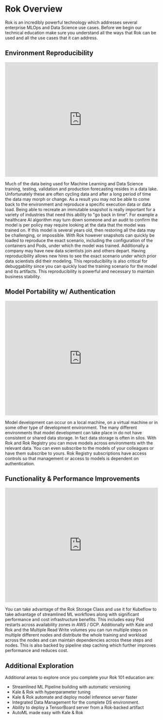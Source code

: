 # Rok Overview
Rok is an incredibly powerful technology which addresses several enterprise MLOps and Data Science use cases. Before we begin our technical education make sure you understand all the ways that Rok can be used and all the use cases that it can address.

## Environment Reproducibility
<div style="padding:75% 0 0 0;position:relative;"><iframe src="https://player.vimeo.com/video/649555197?h=1b39afd014&amp;badge=0&amp;autopause=0&amp;player_id=0&amp;app_id=58479" frameborder="0" allow="autoplay; fullscreen; picture-in-picture" allowfullscreen style="position:absolute;top:0;left:0;width:100%;height:100%;" title="Rok Use Cases - Environment Repro.mov"></iframe></div><script src="https://player.vimeo.com/api/player.js"></script>

Much of the data being used for Machine Learning and Data Science training, testing, validation and production forecasting resides in a data lake. Unfortunately these are often cycling data and after a long period of time the data may morph or change. As a result you may not be able to come back to the environment and reproduce a specific execution data or data load. Being able to recreate an immutable snapshot is really important for a variety of industries that need this ability to "go back in time". For example a healthcare AI algorithm may turn down someone and an audit to confirm the model is per policy may require looking at the data that the model was trained on. If this model is several years old, then restoring all the data may be challenging, or impossible. With Rok however snapshots can quickly be loaded to reproduce the exact scenario, including the configuration of the containers and Pods, under which the model was trained. Additionally a company may have new data scientists join and others depart. Having reproducibility allows new hires to see the exact scenario under which prior data scientists did their modeling. This reproducibility is also critical for debuggability since you can quickly load the training scenario for the model and its artifacts. This reproducibility is powerful and necessary to maintain business stability.

## Model Portability w/ Authentication
<div style="padding:75% 0 0 0;position:relative;"><iframe src="https://player.vimeo.com/video/649556861?h=0e65c9a537&amp;badge=0&amp;autopause=0&amp;player_id=0&amp;app_id=58479" frameborder="0" allow="autoplay; fullscreen; picture-in-picture" allowfullscreen style="position:absolute;top:0;left:0;width:100%;height:100%;" title="Rok Use Cases - Portability.mov"></iframe></div><script src="https://player.vimeo.com/api/player.js"></script>

Model development can occur on a local machine, on a virtual machine or in some other type of development environment. The many different environments that model development can take place in do not have consistent or shared data storage. In fact data storage is often in silos. With Rok and Rok Registry you can move models across environments with the relevant data. You can even subscribe to the models of your colleagues or have them subscribe to yours. Rok Registry subscriptions have access controls so that management or access to models is dependent on authentication.

## Functionality & Performance Improvements
<div style="padding:75% 0 0 0;position:relative;"><iframe src="https://player.vimeo.com/video/649558608?h=6b34601124&amp;badge=0&amp;autopause=0&amp;player_id=0&amp;app_id=58479" frameborder="0" allow="autoplay; fullscreen; picture-in-picture" allowfullscreen style="position:absolute;top:0;left:0;width:100%;height:100%;" title="Rok Use Cases - Functionality &amp;amp; Performance.mov"></iframe></div><script src="https://player.vimeo.com/api/player.js"></script>

You can take advantage of the Rok Storage Class and use it for Kubeflow to take advantage of streamlined ML workflows along with significant performance and cost infrastructure benefits. This includes easy Pod restarts across availability zones in AWS / GCP. Additionally with Kale and Rok and the Multiple Read Write volumes you can run multiple steps on multiple different nodes and distribute the whole training and workload across the nodes and can maintain dependencies across these steps and nodes. This is also backed by pipeline step caching which further improves performance and reduces cost.

## Additional Exploration
Additional areas to explore once you complete your Rok 101 education are:

- Streamlined ML Pipeline building with automatic versioning 
- Kale & Rok with hyperparameter tuning
- Kale & Rok automate and deploy model inference server faster
- Integrated Data Management for the complete DS environment.
- Ability to deploy a TensorBoard server from a Rok-backed artifact
- AutoML made easy with Kale & Rok
